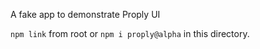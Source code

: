 A fake app to demonstrate Proply UI

`npm link` from root or `npm i proply@alpha` in this directory.